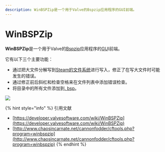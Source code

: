 ```yaml
---
description: WinBSPZip是一个用于Valve的Bspzip应用程序的GUI前端。
---
```


# WinBSPZip

**WinBSPZip**是一个用于Valve的[Bspzip](https://app.gitbook.com/@noskill/s/titanfall2/~/drafts/-MaZC5_q99KodIIUjIRl/v/chinese/how-to-start-modding/modding-introduction/modding-tools/source/bsp/bspzip)应用程序的[GU](https://developer.valvesoftware.com/wiki/GUI)I前端。

它有以下三个主要功能：

* 通过把大文件分解写到[Steam的文件系统](http://en.wikipedia.org/wiki/file_system)进行写入，修正了在写大文件时可能发生的错误。
* 通过修正前后斜杠和检查空格来在文件列表中添加错误检查。
* 将目录中的所有文件添加到[. bsp](https://developer.valvesoftware.com/wiki/BSP)。

![](../../../../../.gitbook/assets/winbspzipwindow.gif)

{% hint style="info" %}
引用文献

* [https://developer.valvesoftware.com/wiki/WinBSPZip](https://developer.valvesoftware.com/wiki/WinBSPZip)
* [http://www.chaosincarnate.net/cannonfodder/cftools.php?program=winbspzip](http://www.chaosincarnate.net/cannonfodder/cftools.php?program=winbspzip)
{% endhint %}

